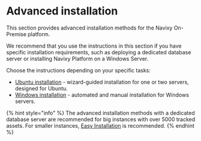 # Advanced installation

This section provides advanced installation methods for the Navixy On-Premise platform.

We recommend that you use the instructions in this section if you have specific installation requirements, such as deploying a dedicated database server or installing Navixy Platform on a Windows Server.

Choose the instructions depending on your specific tasks:

* [Ubuntu installation](ubuntu-20/) - wizard-guided installation for one or two servers, designed for Ubuntu.
* [Windows installation](broken-reference) - automated and manual installation for Windows servers.

{% hint style="info" %}
The advanced installation methods with a dedicated database server are recommended for big instances with over 5000 tracked assets. For smaller instances, [Easy Installation](../easy-installation.md) is recommended.
{% endhint %}
